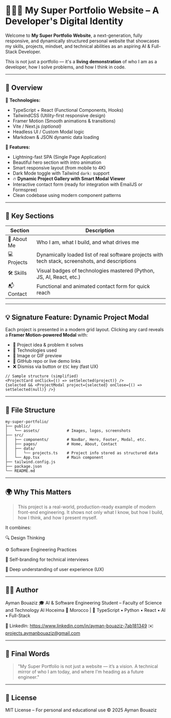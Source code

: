 # 🌟🧑‍💻 My Super Portfolio Website – A Developer's Digital Identity

Welcome to **My Super Portfolio Website**, a next-generation, fully responsive, and dynamically structured personal website that showcases my skills, projects, mindset, and technical abilities as an aspiring AI & Full-Stack Developer.

This is not just a portfolio — it's a **living demonstration** of who I am as a developer, how I solve problems, and how I think in code.

---

## 🚀 Overview

🧠 **Technologies:**  
- TypeScript + React (Functional Components, Hooks)  
- TailwindCSS (Utility-first responsive design)  
- Framer Motion (Smooth animations & transitions)  
- Vite / Next.js *(optional)*  
- Headless UI / Custom Modal logic  
- Markdown & JSON dynamic data loading  

📱 **Features:**  
- Lightning-fast SPA (Single Page Application)  
- Beautiful hero section with intro animation  
- Smart responsive layout (from mobile to 4K)
- Dark Mode toggle with Tailwind `dark:` support  
- 🔥 **Dynamic Project Gallery with Smart Modal Viewer**  
- Interactive contact form (ready for integration with EmailJS or Formspree)  
- Clean codebase using modern component patterns

---

## 🧩 Key Sections

| Section    | Description |
|------------|-------------|
| 🧍 About Me | Who I am, what I build, and what drives me |
| 💻 Projects | Dynamically loaded list of real software projects with tech stack, screenshots, and descriptions |
| 🛠️ Skills  | Visual badges of technologies mastered (Python, JS, AI, React, etc.) |
| 📬 Contact  | Functional and animated contact form for quick reach |

---

## 💡 Signature Feature: Dynamic Project Modal

Each project is presented in a modern grid layout. Clicking any card reveals a **Framer Motion-powered Modal** with:

- 🧠 Project idea & problem it solves  
- 🔧 Technologies used  
- 📸 Image or GIF preview  
- 🔗 GitHub repo or live demo links  
- ❌ Dismiss via button or `ESC` key (fast UX)

```tsx
// Sample structure (simplified)
<ProjectCard onClick={() => setSelected(project)} />
{selected && <ProjectModal project={selected} onClose={() => setSelected(null)} />}
```

---

## 📂 File Structure
```
my-super-portfolio/
├── public/
│   └── assets/            # Images, logos, screenshots
├── src/
│   ├── components/        # NavBar, Hero, Footer, Modal, etc.
│   ├── pages/             # Home, About, Contact
│   ├── data/
│   │   └── projects.ts    # Project info stored as structured data
│   └── App.tsx            # Main component
├── tailwind.config.js
├── package.json
└── README.md
```

---

## 🌍 Why This Matters

> This project is a real-world, production-ready example of modern front-end engineering.
It shows not only what I know, but how I build, how I think, and how I present myself.



It combines:

🔍 Design Thinking

⚙️ Software Engineering Practices

🧠 Self-branding for technical interviews

🎯 Deep understanding of user experience (UX)



---

## 👨‍💻 Author

Ayman Bouaziz
🎓 AI & Software Engineering Student – Faculty of Science and Technology Al Hoceima
📍 Morocco | 🧠 TypeScript • Python • React • AI • Full-Stack

🔗 LinkedIn:  https://www.linkedin.com/in/ayman-bouaziz-7ab181349
✉️ projects.aymanbouaziz@gmail.com


---

## 🏁 Final Words

> "My Super Portfolio is not just a website — it’s a vision.
A technical mirror of who I am today, and where I'm heading as a future engineer."


---

## 📜 License

MIT License – For personal and educational use
© 2025 Ayman Bouaziz